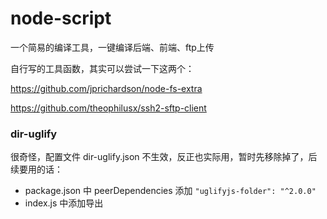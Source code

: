 # node-script

一个简易的编译工具，一键编译后端、前端、ftp上传

自行写的工具函数，其实可以尝试一下这两个：

https://github.com/jprichardson/node-fs-extra

https://github.com/theophilusx/ssh2-sftp-client

### dir-uglify

很奇怪，配置文件 dir-uglify.json 不生效，反正也实际用，暂时先移除掉了，后续要用的话：

- package.json 中 peerDependencies 添加 ``"uglifyjs-folder": "^2.0.0"``
- index.js 中添加导出